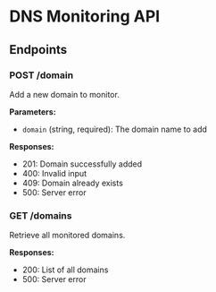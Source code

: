 # DNS Monitoring API

## Endpoints

### POST /domain
Add a new domain to monitor.

**Parameters:**
- `domain` (string, required): The domain name to add

**Responses:**
- 201: Domain successfully added
- 400: Invalid input
- 409: Domain already exists
- 500: Server error

### GET /domains
Retrieve all monitored domains.

**Responses:**
- 200: List of all domains
- 500: Server error
